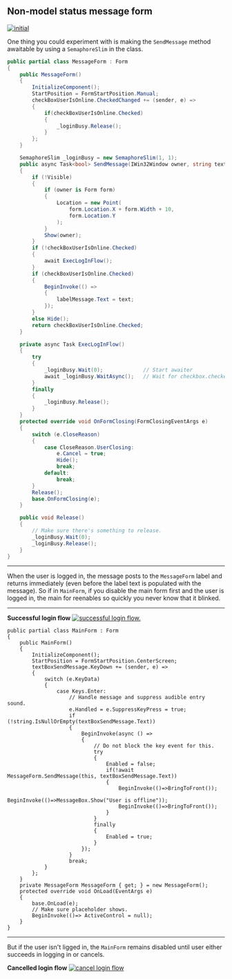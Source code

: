 ## Non-model status message form

[![initial][1]][1]

One thing you could experiment with is making the `SendMessage` method awaitable by using a `SemaphoreSlim` in the class.

```csharp
public partial class MessageForm : Form
{
    public MessageForm()
    {
        InitializeComponent();
        StartPosition = FormStartPosition.Manual;
        checkBoxUserIsOnline.CheckedChanged += (sender, e) =>
        {
            if(checkBoxUserIsOnline.Checked)
            {
                _loginBusy.Release();
            }
        };
    }

    SemaphoreSlim _loginBusy = new SemaphoreSlim(1, 1);
    public async Task<bool> SendMessage(IWin32Window owner, string text)
    {
        if (!Visible)
        {
            if (owner is Form form)
            {
                Location = new Point(
                    form.Location.X + form.Width + 10,
                    form.Location.Y
                );
            }
            Show(owner);
        }
        if (!checkBoxUserIsOnline.Checked)
        {
            await ExecLogInFlow();
        }
        if (checkBoxUserIsOnline.Checked)
        {
            BeginInvoke(() =>
            {
                labelMessage.Text = text;
            });
        }
        else Hide();
        return checkBoxUserIsOnline.Checked;
    }

    private async Task ExecLogInFlow()
    {
        try
        {
            _loginBusy.Wait(0);             // Start awaiter
            await _loginBusy.WaitAsync();   // Wait for checkbox.checked to be true.
        }
        finally
        {
            _loginBusy.Release();
        }
    }
    protected override void OnFormClosing(FormClosingEventArgs e)
    {
        switch (e.CloseReason)
        {
            case CloseReason.UserClosing:
                e.Cancel = true;
                Hide();
                break;
            default:
                break;
        }
        Release();
        base.OnFormClosing(e);
    }

    public void Release()
    {
        // Make sure there's something to release.
        _loginBusy.Wait(0);
        _loginBusy.Release();
    }
}
```

___

When the user is logged in, the message posts to the `MessageForm` label and returns immediately (even before the label text is populated with the message). So if in `MainForm`, if you disable the main form first and the user is logged in, the main for reenables so quickly you never know that it blinked.
___
**Successful login flow**
[![successful login flow.][3]][3]

```
public partial class MainForm : Form
{
    public MainForm()
    {
        InitializeComponent();
        StartPosition = FormStartPosition.CenterScreen;
        textBoxSendMessage.KeyDown += (sender, e) =>
        {
            switch (e.KeyData) 
            {
                case Keys.Enter:
                    // Handle message and suppress audible entry sound.
                    e.Handled = e.SuppressKeyPress = true;
                    if (!string.IsNullOrEmpty(textBoxSendMessage.Text))
                    {
                        BeginInvoke(async () =>
                        {
                            // Do not block the key event for this.
                            try
                            {
                                Enabled = false;
                                if(!await MessageForm.SendMessage(this, textBoxSendMessage.Text))
                                {
                                    BeginInvoke(()=>BringToFront());
                                    BeginInvoke(()=>MessageBox.Show("User is offline"));
                                    BeginInvoke(()=>BringToFront());
                                }
                            }
                            finally
                            {
                                Enabled = true;
                            }
                        });
                    }
                    break;
            }
        };
    }
    private MessageForm MessageForm { get; } = new MessageForm();
    protected override void OnLoad(EventArgs e)
    {
        base.OnLoad(e);
        // Make sure placeholder shows.
        BeginInvoke(()=> ActiveControl = null);
    }
}
```


___
But if the user isn't ligged in, the `MainForm` remains disabled until user either succeeds in logging in or cancels.

**Cancelled login flow**
[![cancel login flow][2]][2]



  [1]: https://i.stack.imgur.com/Tttrv.png
  [2]: https://i.stack.imgur.com/S2Eqt.png
  [3]: https://i.stack.imgur.com/31Mq6.png